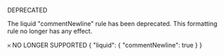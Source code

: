 DEPRECATED

The liquid "commentNewline" rule has been deprecated. This formatting rule no longer has any effect.

𐄂 NO LONGER SUPPORTED
{
  "liquid": {
    "commentNewline": true
  }
}